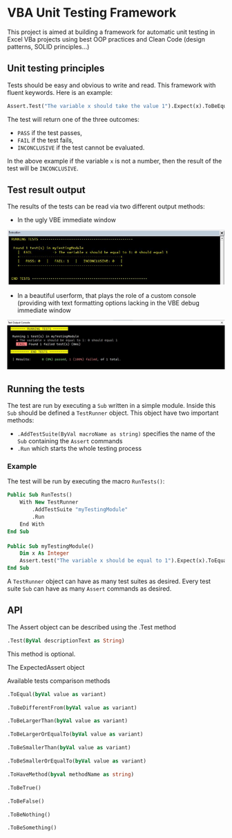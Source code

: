 # VBA Unit Testing Framework

This project is aimed at building a framework for automatic unit testing in Excel VBa projects using best OOP practices and Clean Code (design patterns, SOLID principles...)

## Unit testing principles

Tests should be easy and obvious to write and read. This framework with fluent keywords. Here is an example:

```vb
Assert.Test("The variable x should take the value 1").Expect(x).ToBeEqualTo(1)
```

The test will return one of the three outcomes:
- ```PASS``` if the test passes,
- ```FAIL``` if the test fails,
- ```INCONCLUSIVE``` if the test cannot be evaluated.

In the above example if the variable  ```x``` is not a number, then the result of the test will be ```INCONCLUSIVE```.

## Test result output

The results of the tests can be read via two different output methods:
- In the ugly VBE immediate window

<img src="./capture_VBE_Immediate_Window.jpg"/>

- In a beautiful userform, that plays the role of a custom console (providing with text formatting options lacking in the VBE debug immediate window

<img src="./capture_Custom_Console.jpg"/>

## Running the tests
The test are run by executing a ````Sub```` written in a simple module. Inside this ````Sub```` should be defined a ```TestRunner``` object. This object have two important methods:
- ```.AddTestSuite(ByVal macroName as string)``` specifies the name of the ````Sub```` containing the ````Assert```` commands
- ````.Run```` which starts the whole testing process

### Example

The test will be run by executing the macro ```RunTests()```:

```vb
Public Sub RunTests()
    With New TestRunner
        .AddTestSuite "myTestingModule"
        .Run
    End With
End Sub

Public Sub myTestingModule()
    Dim x As Integer
    Assert.test("The variable x should be equal to 1").Expect(x).ToEqual (1)
End Sub
```
A ```TestRunner``` object can have as many test suites as desired. Every test suite ```Sub``` can have as many ```Assert``` commands as desired.


## API

The Assert object can be described using the .Test method
```vb 
.Test(ByVal descriptionText as String)
```

This method is optional.

The ExpectedAssert object

Available tests comparison methods

```vb
.ToEqual(byVal value as variant)
```
```vb
.ToBeDifferentFrom(byVal value as variant)
```
```vb
.ToBeLargerThan(byVal value as variant)
```
```vb
.ToBeLargerOrEqualTo(byVal value as variant)
```
```vb
.ToBeSmallerThan(byVal value as variant)
```
```vb
.ToBeSmallerOrEqualTo(byVal value as variant)
```
```vb
.ToHaveMethod(byval methodName as string)
```
```vb
.ToBeTrue()
```
```vb
.ToBeFalse()
```
```vb
.ToBeNothing()
```
```vb
.ToBeSomething()
```
